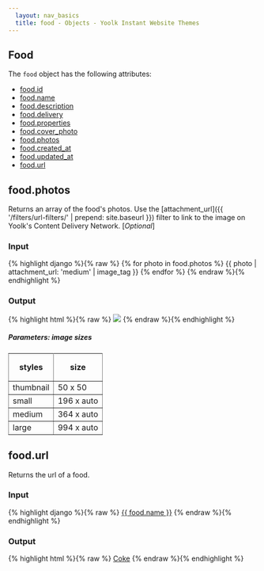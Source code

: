 ```yaml
---
  layout: nav_basics
  title: food - Objects - Yoolk Instant Website Themes
---
```


<h2 class="section-title">Food</h2>

The <code>food</code> object has the following attributes:

<div class="panel">
  <div class="panel-body">
    <ul>
      <li>
        <a href="#id">food.id</a>
      </li>
      <li>
        <a href="#name">food.name</a>
      </li>
      <li>
        <a href="#description">food.description</a>
      </li>
      <li>
        <a href="#delivery">food.delivery</a>
      </li>
      <li>
        <a href="#properties">food.properties</a>
      </li>
      <li>
        <a href="#cover_photo">food.cover_photo</a>
      </li>
      <li>
        <a href="#photos">food.photos</a>
      </li>
      <li>
        <a href="#created_at">food.created_at</a>
      </li>
      <li>
        <a href="#updated_at">food.updated_at</a>
      </li>
      <li>
        <a href="#url">food.url</a>
      </li>
    </ul>
  </div>
</div>

<h2 class="tags" id="photos">food.photos</h2>

Returns an array of the food's photos. Use the [attachment_url]({{ '/filters/url-filters/' | prepend: site.baseurl }}) filter to link to the image on Yoolk's Content Delivery Network. [*Optional*]

<div class="panel">
  <div class="panel-header">
    <h3>Input</h3>
  </div>
  <div class="panel-body">
{% highlight django %}{% raw %}
{% for photo in food.photos %}
  {{ photo | attachment_url: 'medium' | image_tag }}
{% endfor %}
{% endraw %}{% endhighlight %}
  </div>
</div>

<div class="panel">
  <div class="panel-header">
    <h3>Output</h3>
  </div>
  <div class="panel-body">
{% highlight html %}{% raw %}
<img src="http://s-yoolk-images1.yoolk.com/kh/food_images/medium/1367097277/1250047?1367097277" />
{% endraw %}{% endhighlight %}
  </div>
</div>

<h5 class="sub-section-title">
  Parameters: image sizes
</h5>
<table class="table" rules="all" frame="void">
  <tr>
    <th height="56">styles</th>
    <th>size</th>
  </tr>
  <tr>
    <td>thumbnail</td>
    <td>50 x 50</td>
  </tr>
  <tr>
    <td>small</td>
    <td>196 x auto</td>
  </tr>
  <tr>
    <td>medium</td>
    <td>364 x auto</td>
  </tr>
  <tr>
    <td>large</td>
    <td>994 x auto</td>
  </tr>
</table>

<h2 class="tags" id="url">food.url</h2>

Returns the url of a food.

<div class="panel">
  <div class="panel-header">
    <h3>Input</h3>
  </div>
  <div class="panel-body">
{% highlight django %}{% raw %}
<a href="{{ food.url }}">{{ food.name }}</a>
{% endraw %}{% endhighlight %}
  </div>
</div>

<div class="panel">
  <div class="panel-header">
    <h3>Output</h3>
  </div>
  <div class="panel-body">
{% highlight html %}{% raw %}
<a href="/menu/9200-soft-drinks/3852-coke">Coke</a>
{% endraw %}{% endhighlight %}
  </div>
</div>